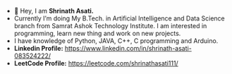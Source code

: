- 👋 Hey, I am **Shrinath Asati.**
- Currently I’m doing My B.Tech. in Artificial Intelligence and Data Science branch from Samrat Ashok Technology Institute. I am interested in programming, learn new thing and work on new projects.
- I have knowledge of Python, JAVA, C++, C programming and Arduino.
- **Linkedin Profile:**
https://www.linkedin.com/in/shrinath-asati-083524222/
- **LeetCode Profile:**
https://leetcode.com/shrinathasati111/


<!---
shrinathasati/shrinathasati is a ✨ special ✨ repository because its `README.md` (this file) appears on your GitHub profile.
You can click the Preview link to take a look at your changes.
--->
